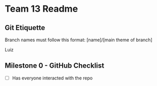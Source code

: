 # Team 13 Readme

## Git Etiquette

Branch names must follow this format: [name]/[main theme of branch]

Luiz

## Milestone 0 - GitHub Checklist
- [ ] Has everyone interacted with the repo
